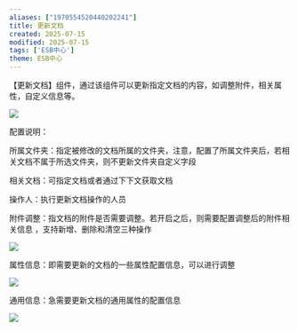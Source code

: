 ```yaml
---
aliases: ["1970554520440202241"]
title: 更新文档
created: 2025-07-15
modified: 2025-07-15
tags: ['ESB中心']
theme: ESB中心
---
```


【更新文档】组件，通过该组件可以更新指定文档的内容，如调整附件，相关属性，自定义信息等。

![](b8644aae2f2582afc1c4b79c82b9467b.jpg)

配置说明：

所属文件夹：指定被修改的文档所属的文件夹，注意，配置了所属文件夹后，若相关文档不属于所选文件夹，则不更新文件夹自定义字段

相关文档：可指定文档或者通过下下文获取文档

操作人：执行更新文档操作的人员

附件调整：指文档的附件是否需要调整。若开启之后，则需要配置调整后的附件相关信息 ，支持新增、删除和清空三种操作

![](1cfeccfd131f59294cffd78909088acd.jpg)

属性信息：即需要更新的文档的一些属性配置信息，可以进行调整

![](2cce13212b47f2e211415b6c12fd2bf1.jpg)

通用信息：急需要更新文档的通用属性的配置信息

![](fe1d3bc8296299b5cc45e6a69c2921d4.jpg)